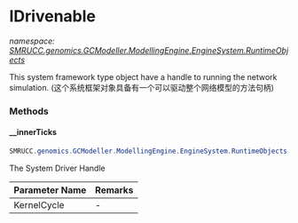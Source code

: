 ﻿# IDrivenable
_namespace: [SMRUCC.genomics.GCModeller.ModellingEngine.EngineSystem.RuntimeObjects](./index.md)_

This system framework type object have a handle to running the network simulation.
 (这个系统框架对象具备有一个可以驱动整个网络模型的方法句柄)



### Methods

#### __innerTicks
```csharp
SMRUCC.genomics.GCModeller.ModellingEngine.EngineSystem.RuntimeObjects.IDrivenable.__innerTicks(System.Int32)
```
The System Driver Handle

|Parameter Name|Remarks|
|--------------|-------|
|KernelCycle|-|



